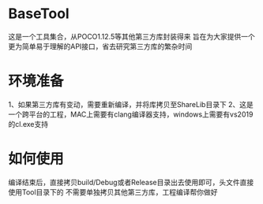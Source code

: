# BaseTool
这是一个工具集合，从POCO1.12.5等其他第三方库封装得来
旨在为大家提供一个更为简单易于理解的API接口，省去研究第三方库的繁杂时间

# 环境准备
1、如果第三方库有变动，需要重新编译，并将库拷贝至ShareLib目录下
2、这是一个跨平台的工程，MAC上需要有clang编译器支持，windows上需要有vs2019的cl.exe支持

# 如何使用
编译结束后，直接拷贝build/Debug或者Release目录出去使用即可，头文件直接使用Tool目录下的
不需要单独拷贝其他第三方库，工程编译帮你做好